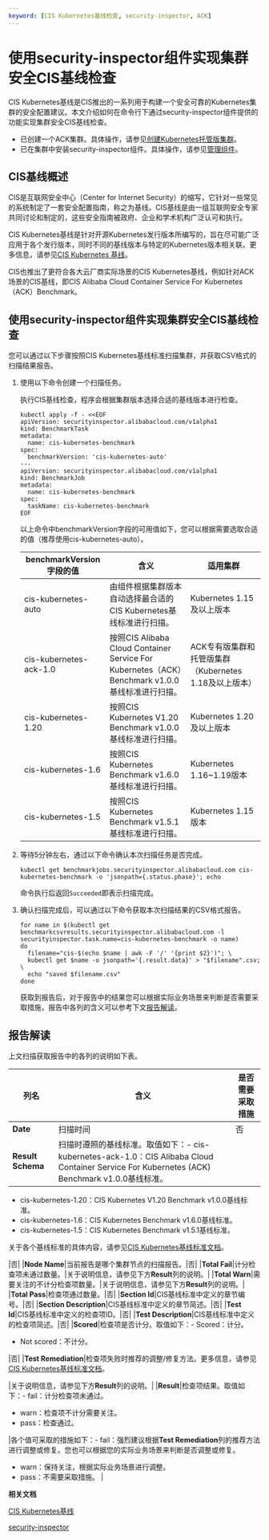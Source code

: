 ```yaml
---
keyword: [CIS Kubernetes基线检查, security-inspector, ACK]
---
```


# 使用security-inspector组件实现集群安全CIS基线检查

CIS Kubernetes基线是CIS推出的一系列用于构建一个安全可靠的Kubernetes集群的安全配置建议。本文介绍如何在命令行下通过security-inspector组件提供的功能实现集群安全CIS基线检查。

-   已创建一个ACK集群。具体操作，请参见[创建Kubernetes托管版集群](/intl.zh-CN/Kubernetes集群用户指南/集群/创建集群/创建Kubernetes托管版集群.md)。
-   已在集群中安装security-inspector组件。具体操作，请参见[管理组件](/intl.zh-CN/Kubernetes集群用户指南/组件/管理组件.md)。

## CIS基线概述

CIS是互联网安全中心（Center for Internet Security）的缩写，它针对一些常见的系统制定了一套安全配置指南，称之为基线。CIS基线是由一组互联网安全专家共同讨论和制定的，这些安全指南被政府、企业和学术机构广泛认可和执行。

CIS Kubernetes基线是针对开源Kubernetes发行版本所编写的，旨在尽可能广泛应用于各个发行版本，同时不同的基线版本与特定的Kubernetes版本相关联。更多信息，请参见[CIS Kubernetes 基线](https://www.cisecurity.org/benchmark/kubernetes/)。

CIS也推出了更符合各大云厂商实际场景的CIS Kubernetes基线，例如针对ACK场景的CIS基线，即CIS Alibaba Cloud Container Service For Kubernetes（ACK）Benchmark。

## 使用security-inspector组件实现集群安全CIS基线检查

您可以通过以下步骤按照CIS Kubernetes基线标准扫描集群，并获取CSV格式的扫描结果报告。

1.  使用以下命令创建一个扫描任务。

    执行CIS基线检查，程序会根据集群版本选择合适的基线版本进行检查。

    ```
    kubectl apply -f - <<EOF
    apiVersion: securityinspector.alibabacloud.com/v1alpha1
    kind: BenchmarkTask
    metadata:
      name: cis-kubernetes-benchmark
    spec:
      benchmarkVersion: 'cis-kubernetes-auto'
    ---
    apiVersion: securityinspector.alibabacloud.com/v1alpha1
    kind: BenchmarkJob
    metadata:
      name: cis-kubernetes-benchmark
    spec:
      taskName: cis-kubernetes-benchmark
    EOF
    ```

    以上命令中benchmarkVersion字段的可用值如下，您可以根据需要选取合适的值（推荐使用cis-kubernetes-auto）。

    |benchmarkVersion字段的值|含义|适用集群|
    |--------------------|--|----|
    |cis-kubernetes-auto|由组件根据集群版本自动选择最合适的CIS Kubernetes基线标准进行扫描。|Kubernetes 1.15及以上版本|
    |cis-kubernetes-ack-1.0|按照CIS Alibaba Cloud Container Service For Kubernetes（ACK）Benchmark v1.0.0基线标准进行扫描。|ACK专有版集群和托管版集群（Kubernetes 1.18及以上版本）|
    |cis-kubernetes-1.20|按照CIS Kubernetes V1.20 Benchmark v1.0.0基线标准进行扫描。|Kubernetes 1.20及以上版本|
    |cis-kubernetes-1.6|按照CIS Kubernetes Benchmark v1.6.0基线标准进行扫描。|Kubernetes 1.16~1.19版本|
    |cis-kubernetes-1.5|按照CIS Kubernetes Benchmark v1.5.1基线标准进行扫描。|Kubernetes 1.15版本|

2.  等待5分钟左右，通过以下命令确认本次扫描任务是否完成。

    ```
    kubectl get benchmarkjobs.securityinspector.alibabacloud.com cis-kubernetes-benchmark -o 'jsonpath={.status.phase}'; echo
    ```

    命令执行后返回`Succeeded`即表示扫描完成。

3.  确认扫描完成后，可以通过以下命令获取本次扫描结果的CSV格式报告。

    ```
    for name in $(kubectl get benchmarkcsvresults.securityinspector.alibabacloud.com -l securityinspector.task.name=cis-kubernetes-benchmark -o name)
    do
      filename="cis-$(echo $name | awk -F '/' '{print $2}')"; \
      kubectl get $name -o jsonpath='{.result.data}' > "$filename".csv; \
      echo "saved $filename.csv"
    done
    ```

    获取到报告后，对于报告中的结果您可以根据实际业务场景来判断是否需要采取措施，报告中各列的含义可以参考下文[报告解读](#section_bi2_4re_m60)。


## 报告解读

上文扫描获取报告中的各列的说明如下表。

|列名|含义|是否需要采取措施|
|--|--|--------|
|**Date**|扫描时间|否|
|**Result Schema**|扫描时遵照的基线标准。取值如下：-   cis-kubernetes-ack-1.0：CIS Alibaba Cloud Container Service For Kubernetes \(ACK\) Benchmark v1.0.0基线标准。
-   cis-kubernetes-1.20：CIS Kubernetes V1.20 Benchmark v1.0.0基线标准。
-   cis-kubernetes-1.6：CIS Kubernetes Benchmark v1.6.0基线标准。
-   cis-kubernetes-1.5：CIS Kubernetes Benchmark v1.5.1基线标准。

关于各个基线标准的具体内容，请参见[CIS Kubernetes基线标准文档](https://www.cisecurity.org/benchmark/kubernetes/)。

|否|
|**Node Name**|当前报告是哪个集群节点的扫描报告。|否|
|**Total Fail**|计分检查项未通过数量。|关于说明信息，请参见下方**Result**列的说明。|
|**Total Warn**|需要关注的不计分检查项数量。|关于说明信息，请参见下方**Result**列的说明。|
|**Total Pass**|检查项通过数量。|否|
|**Section Id**|CIS基线标准中定义的章节编号。|否|
|**Section Description**|CIS基线标准中定义的章节简述。|否|
|**Test Id**|CIS基线标准中定义的检查项ID。|否|
|**Test Description**|CIS基线标准中定义的检查项简述。|否|
|**Scored**|检查项是否计分。取值如下：-   Scored：计分。
-   Not scored：不计分。

|否|
|**Test Remediation**|检查项失败时推荐的调整/修复方法。更多信息，请参见[CIS Kubernetes基线标准文档](https://www.cisecurity.org/benchmark/kubernetes/)。

|关于说明信息，请参见下方**Result**列的说明。|
|**Result**|检查项结果。取值如下：-   fail：计分检查项未通过。
-   warn：检查项不计分需要关注。
-   pass：检查通过。

|各个值可采取的措施如下：-   fail：强烈建议根据**Test Remediation**列的推荐方法进行调整或修复。您也可以根据您的实际业务场景来判断是否调整或修复。
-   warn：保持关注，根据实际业务场景进行调整。
-   pass：不需要采取措施。 |

**相关文档**  


[CIS Kubernetes基线](https://www.cisecurity.org/benchmark/kubernetes/)

[security-inspector](/intl.zh-CN/产品发布记录/组件介绍与变更记录/安全/security-inspector.md)

